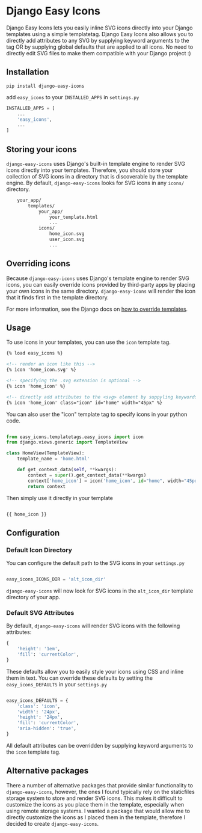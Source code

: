 # Django Easy Icons

Django Easy Icons lets you easily inline SVG icons directly into your Django templates using a simple templatetag. Django Easy Icons also allows you to directly add attributes to any SVG by supplying keyword arguments to the tag OR by supplying global defaults that are applied to all icons. No need to directly edit SVG files to make them compatible with your Django project :)

## Installation

```
pip install django-easy-icons
```

add `easy_icons` to your `INSTALLED_APPS` in `settings.py`

```python
INSTALLED_APPS = [
    ...
    'easy_icons',
    ...
]
```

## Storing your icons

`django-easy-icons` uses Django's built-in template engine to render SVG icons directly into your templates. Therefore, you should store your collection of SVG icons in a directory that is discoverable by the template engine. By default, `django-easy-icons` looks for SVG icons in any `icons/` directory.

```bash
    your_app/
        templates/
            your_app/
                your_template.html
                ...
            icons/
                home_icon.svg
                user_icon.svg
                ...
```

## Overriding icons

Because `django-easy-icons` uses Django's template engine to render SVG icons, you can easily override icons provided by third-party apps by placing your own icons in the same directory. `django-easy-icons` will render the icon that it finds first in the template directory.

For more information, see the Django docs on [how to override templates](https://docs.djangoproject.com/en/5.0/howto/overriding-templates/#how-to-override-templates).

## Usage

To use icons in your templates, you can use the `icon` template tag.

```html
{% load easy_icons %}

<!-- render an icon like this -->
{% icon 'home_icon.svg' %}

<!-- specifying the .svg extension is optional -->
{% icon 'home_icon' %}

<!-- directly add attributes to the <svg> element by suppyling keywords to tag -->
{% icon 'home_icon' class="icon" id="home" width="45px" %}

```

You can also user the "icon" template tag to specify icons in your python code.

```python

from easy_icons.templatetags.easy_icons import icon
from django.views.generic import TemplateView

class HomeView(TemplateView):
    template_name = 'home.html'

    def get_context_data(self, **kwargs):
        context = super().get_context_data(**kwargs)
        context['home_icon'] = icon('home_icon', id="home", width="45px")
        return context

```

Then simply use it directly in your template

```html

{{ home_icon }}

```

## Configuration

### Default Icon Directory

You can configure the default path to the SVG icons in your `settings.py`

```python

easy_icons_ICONS_DIR = 'alt_icon_dir'

```

`django-easy-icons` will now look for SVG icons in the `alt_icon_dir` template directory of your app.

### Default SVG Attributes

By default, `django-easy-icons` will render SVG icons with the following attributes:

```python
{
    'height': '1em',
    'fill': 'currentColor',
}
```

These defaults allow you to easily style your icons using CSS and inline them in text. You can override these defaults by setting the `easy_icons_DEFAULTS` in your `settings.py`

```python

easy_icons_DEFAULTS = {
    'class': 'icon',
    'width': '24px',
    'height': '24px',
    'fill': 'currentColor',
    'aria-hidden': 'true',
}

```

All default attributes can be overridden by supplying keyword arguments to the `icon` template tag.


## Alternative packages

There a number of alternative packages that provide similar functionality to `django-easy-icons`, however, the ones I found typically rely on the staticfiles storage system to store and render SVG icons. This makes it difficult to customize the icons as you place them in the template, especially when using remote storage systems. I wanted a package that would allow me to directly customize the icons as I placed them in the template, therefore I decided to create `django-easy-icons`.
